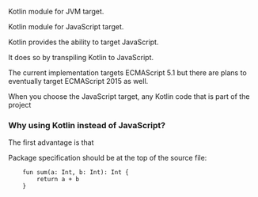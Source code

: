 Kotlin module for JVM target.

Kotlin module for JavaScript target.

Kotlin provides the ability to target JavaScript.

It does so by transpiling Kotlin to JavaScript.

The current implementation targets ECMAScript 5.1 but there are plans to eventually target ECMAScript 2015 as well.

When you choose the JavaScript target, any Kotlin code that is part of the project 

### Why using Kotlin instead of JavaScript?

The first advantage is that 

Package specification should be at the top of the source file:

        fun sum(a: Int, b: Int): Int {
            return a + b
        }